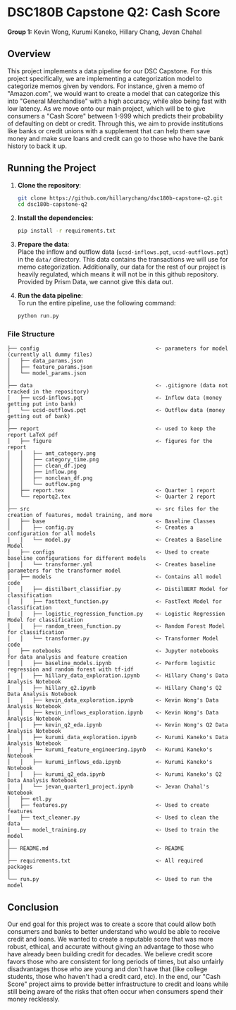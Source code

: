 # DSC180B Capstone Q2: Cash Score

**Group 1:** Kevin Wong, Kurumi Kaneko, Hillary Chang, Jevan Chahal

## Overview

This project implements a data pipeline for our DSC Capstone. For this project specifically, we are implementing a categorization model to categorize memos given by vendors. For instance, given a memo of "Amazon.com", we would want to create a model that can categorize this into "General Merchandise" with a high accuracy, while also being fast with low latency. As we move onto our main project, which will be to give consumers a "Cash Score" between 1-999 which predicts their probability of defaulting on debt or credit. Through this, we aim to provide institutions like banks or credit unions with a supplement that can help them save money and make sure loans and credit can go to those who have the bank history to back it up. 

## Running the Project

1. **Clone the repository**:
    ```bash
    git clone https://github.com/hillarychang/dsc180b-capstone-q2.git
    cd dsc180b-capstone-q2
    ```

2. **Install the dependencies**:
    ```bash
    pip install -r requirements.txt
    ```

3. **Prepare the data**:  
    Place the inflow and outflow data (`ucsd-inflows.pqt`, `ucsd-outflows.pqt`) in the `data/` directory. This data contains the transactions we will use for memo categorization. Additionally, our data for the rest of our project is heavily regulated, which means it will not be in this github repository. Provided by Prism Data, we cannot give this data out. 

4. **Run the data pipeline**:  
    To run the entire pipeline, use the following command:
    ```bash
    python run.py
    ```

### File Structure

```
├── config                                     <- parameters for model (currently all dummy files)
│   ├── data_params.json     
│   ├── feature_params.json
│   └── model_params.json
│
├── data                                       <- .gitignore (data not tracked in the repository)
│   ├── ucsd-inflows.pqt                       <- Inflow data (money getting put into bank)
│   └── ucsd-outflows.pqt                      <- Outflow data (money getting out of bank)   
│
├── report                                     <- used to keep the report LaTeX pdf
│   ├── figure                                 <- figures for the report
│   │   ├── amt_category.png       
│   │   ├── category_time.png
│   │   ├── clean_df.jpeg
│   │   ├── inflow.png
│   │   ├── nonclean_df.png  
│   │   └── outflow.png        
│   ├── report.tex                             <- Quarter 1 report
│   └── reportq2.tex                           <- Quarter 2 report
│
├── src                                        <- src files for the creation of features, model training, and more
│   ├── base                                   <- Baseline Classes
│   │   ├── config.py                          <- Creates a configuration for all models
│   │   └── model.py                           <- Creates a Baseline Model
│   ├── configs                                <- Used to create baseline configurations for different models
│   │   └── transformer.yml                    <- Creates baseline parameters for the transformer model
│   ├── models                                 <- Contains all model code
│   │   ├── distilbert_classifier.py           <- DistilBERT Model for classification
│   │   ├── fasttext_function.py               <- FastText Model for classification
│   │   ├── logistic_regression_function.py    <- Logistic Regression Model for classification
│   │   ├── random_trees_function.py           <- Random Forest Model for classification
│   │   └── transformer.py                     <- Transformer Model code
│   ├── notebooks                              <- Jupyter notebooks for data analysis and feature creation
│   │   ├── baseline_models.ipynb              <- Perform logistic regression and random forest with tf-idf
│   │   ├── hillary_data_exploration.ipynb     <- Hillary Chang's Data Analysis Notebook
│   │   ├── hillary_q2.ipynb                   <- Hillary Chang's Q2 Data Analysis Notebook
│   │   ├── kevin_data_exploration.ipynb       <- Kevin Wong's Data Analysis Notebook
│   │   ├── kevin_inflows_exploration.ipynb    <- Kevin Wong's Data Analysis Notebook
│   │   ├── kevin_q2_eda.ipynb                 <- Kevin Wong's Q2 Data Analysis Notebook
│   │   ├── kurumi_data_exploration.ipynb      <- Kurumi Kaneko's Data Analysis Notebook
│   │   ├── kurumi_feature_engineering.ipynb   <- Kurumi Kaneko's Notebook
│   │   ├── kurumi_inflows_eda.ipynb           <- Kurumi Kaneko's Notebook
│   │   ├── kurumi_q2_eda.ipynb                <- Kurumi Kaneko's Q2 Data Analysis Notebook
│   │   └── jevan_quarter1_project.ipynb       <- Jevan Chahal's Notebook
│   ├── etl.py       
│   ├── features.py                            <- Used to create features
│   ├── text_cleaner.py                        <- Used to clean the data 
│   └── model_training.py                      <- Used to train the model
│
├── README.md                                  <- README
│
├── requirements.txt                           <- All required packages
│
└── run.py                                     <- Used to run the model
```

## Conclusion
Our end goal for this project was to create a score that could allow both consumers and banks to better understand who would be able to receive credit and loans. We wanted to create a reputable score that was more robust, ethical, and accurate without giving an advantage to those who have already been building credit for decades. We believe credit score favors those who are consistent for long periods of times, but also unfairly disadvantages those who are young and don't have that (like college students, those who haven't had a credit card, etc). In the end, our "Cash Score" project aims to provide better infrastructure to credit and loans while still being aware of the risks that often occur when consumers spend their money recklessly. 

